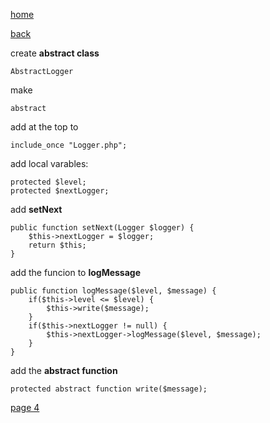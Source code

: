 [home](./page01.md)

[back](./page02.md)


create **abstract class**
```
AbstractLogger
```

make
```
abstract
```

add at the top to
```
include_once "Logger.php";
```

add local varables:
```
protected $level;
protected $nextLogger;
```

add **setNext**
```
public function setNext(Logger $logger) {
    $this->nextLogger = $logger;
    return $this;
}
```

add the funcion to **logMessage**
```
public function logMessage($level, $message) {
    if($this->level <= $level) {
        $this->write($message);
    }
    if($this->nextLogger != null) {
        $this->nextLogger->logMessage($level, $message);
    }
}
```

add the **abstract function**
```
protected abstract function write($message);
```


[page 4](./page04.md)
